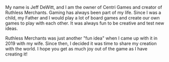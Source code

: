 My name is Jeff DeWitt, and I am the owner of Centri Games and creator of Ruthless Merchants. Gaming has always been part of my life. Since I was a child, my Father and I would play a lot of board games and create our own games to play with each other. It was always fun to be creative and test new ideas.

Ruthless Merchants was just another "fun idea" when I came up with it in 2019 with my wife. Since then, I decided it was time to share my creation with the world. I hope you get as much joy out of the game as I have creating it!

